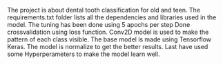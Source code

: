 The project is about dental tooth classification for old and teen. 
The requirements.txt folder lists all the dependencies and libraries used in the model. The tuning has been done using 5 apochs per step
Done crossvalidation using loss function.
Conv2D model is used to make the pattern of each class visible.
The base model is made using Tensorflow Keras.
The model is normalize to get the better results.
Last have used some Hyperperameters to make the model learn well.